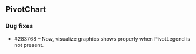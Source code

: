 ## PivotChart 

### Bug fixes

* \#283768 – Now, visualize graphics shows properly when PivotLegend is not present.
